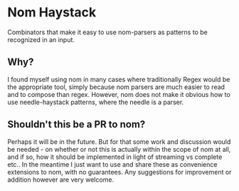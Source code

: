 # Nom Haystack
Combinators that make it easy to use nom-parsers as patterns to be recognized in an input.

## Why?
I found myself using nom in many cases where traditionally Regex would be the appropriate tool, simply because nom parsers are much easier to read and to compose than regex. However, nom does not make it obvious how to use needle-haystack patterns, where the needle is a parser. 

## Shouldn't this be a PR to nom?
Perhaps it will be in the future. But for that some work and discussion would be needed - on whether or not this is actually within the scope of nom at all, and if so, how it should be implemented in light of streaming vs complete etc..
In the meantime I just want to use and share these as convenience extensions to nom, with no guarantees. Any suggestions for improvement or addition however are very welcome.

